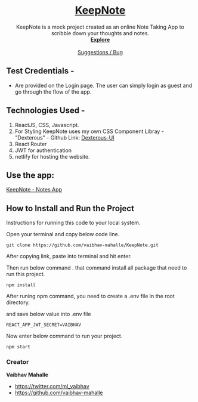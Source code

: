 <h1 align="center">
  <a href="https://notekip.netlify.app/">
   KeepNote
  </a>
</h1>

<p align="center">
    KeepNote is a mock project created as an online Note Taking App to scribble down your thoughts and notes.
  <br>
  <a href="https://notekip.netlify.app/"><strong>Explore </strong></a>
  <br>
  <br>
  <a href="https://github.com/vaibhav-mahalle/KeepNote">Suggestions / Bug</a>
  </p>

## Test Credentials -

- Are provided on the Login page. The user can simply login as guest and go through the flow of the app.

## Technologies Used -

1. ReactJS, CSS, Javascript.
2. For Styling KeepNote uses my own CSS Component Libray - "Dexterous" - Github Link: <a href="https://github.com/vaibhav-mahalle/Dexterous-UI">Dexterous-UI</a>
3. React Router
4. JWT for authentication
5. netlify for hosting the website.

## Use the app:
<p><a href="https://notekip.netlify.app/">
   KeepNote - Notes App
  </a></p>

## How to Install and Run the Project

Instructions for running this code to your local system.

Open your terminal and copy below code line.

```
git clone https://github.com/vaibhav-mahalle/KeepNote.git
```

After copying link, paste into terminal and hit enter.

Then run below command . that command install all package that need to run this project.

```
npm install
```

After runing npm command, you need to create a .env file in the root directory.

and save below value into .env file

```
REACT_APP_JWT_SECRET=VAIBHAV
```

Now enter below command to run your project.

```
npm start
```

### Creator

**Vaibhav Mahalle**

- <https://twitter.com/ml_vaibhav>
- <https://github.com/vaibhav-mahalle>

